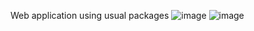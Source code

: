 Web application using usual packages
![image](https://github.com/losevs/webHigh/assets/75357413/cae470c3-6b93-433a-97b9-4a1a592637bf)
![image](https://github.com/losevs/webHigh/assets/75357413/08878efb-a7ca-41dd-854c-dda84c3d3067)
